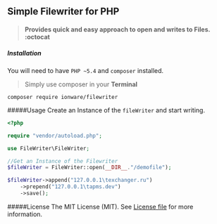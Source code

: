 ## Simple Filewriter for PHP
> #### Provides quick and easy approach to open and writes to Files. :octocat
##### Installation
You will need to have `PHP ~5.4` and `composer` installed.
>Simply use composer in your **Terminal**
```
composer require ionware/filewriter
```

#####Usage
Create an Instance of the `fileWriter` and start writing.
```php
<?php

require "vendor/autoload.php";

use FileWriter\FileWriter;

//Get an Instance of the Filewriter
$fileWriter = FileWriter::open(__DIR__."/demofile");

$fileWriter->append("127.0.0.1\texchanger.ru")
    ->prepend("127.0.0.1\tapms.dev")
    ->save();


```

#####License
The MIT License (MIT). See [License file](LICENSE.md) for more information.